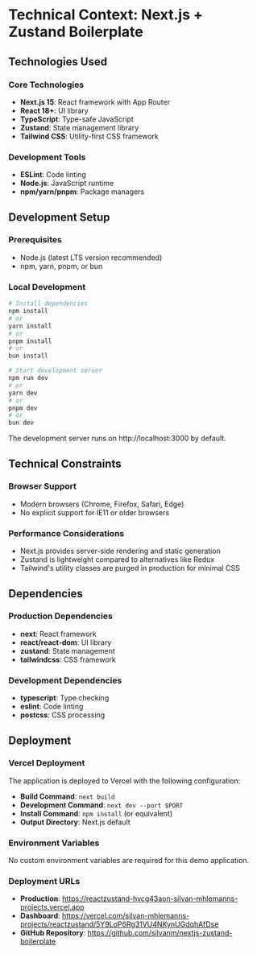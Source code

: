 # Technical Context: Next.js + Zustand Boilerplate

## Technologies Used

### Core Technologies
- **Next.js 15**: React framework with App Router
- **React 18+**: UI library
- **TypeScript**: Type-safe JavaScript
- **Zustand**: State management library
- **Tailwind CSS**: Utility-first CSS framework

### Development Tools
- **ESLint**: Code linting
- **Node.js**: JavaScript runtime
- **npm/yarn/pnpm**: Package managers

## Development Setup

### Prerequisites
- Node.js (latest LTS version recommended)
- npm, yarn, pnpm, or bun

### Local Development
```bash
# Install dependencies
npm install
# or
yarn install
# or
pnpm install
# or
bun install

# Start development server
npm run dev
# or
yarn dev
# or
pnpm dev
# or
bun dev
```

The development server runs on http://localhost:3000 by default.

## Technical Constraints

### Browser Support
- Modern browsers (Chrome, Firefox, Safari, Edge)
- No explicit support for IE11 or older browsers

### Performance Considerations
- Next.js provides server-side rendering and static generation
- Zustand is lightweight compared to alternatives like Redux
- Tailwind's utility classes are purged in production for minimal CSS

## Dependencies

### Production Dependencies
- **next**: React framework
- **react/react-dom**: UI library
- **zustand**: State management
- **tailwindcss**: CSS framework

### Development Dependencies
- **typescript**: Type checking
- **eslint**: Code linting
- **postcss**: CSS processing

## Deployment

### Vercel Deployment
The application is deployed to Vercel with the following configuration:
- **Build Command**: `next build`
- **Development Command**: `next dev --port $PORT`
- **Install Command**: `npm install` (or equivalent)
- **Output Directory**: Next.js default

### Environment Variables
No custom environment variables are required for this demo application.

### Deployment URLs
- **Production**: https://reactzustand-hvcg43aon-silvan-mhlemanns-projects.vercel.app
- **Dashboard**: https://vercel.com/silvan-mhlemanns-projects/reactzustand/5Y9LoP6Rg31VU4NKynUGdqhAfDse
- **GitHub Repository**: https://github.com/silvanm/nextjs-zustand-boilerplate
